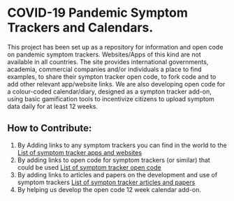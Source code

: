 # COVID-19 Pandemic Symptom Trackers and Calendars.

This project has been set up as a repository for information and open code on pandemic symptom trackers. Websites/Apps of this kind are not available in all countries. The site provides international governments, academia, commercial companies and/or individuals a place to find examples, to share their sympton tracker open code, to fork code and to add other relevant app/website links. We are also developing open code for a colour-coded calendar/diary, designed as a sympton tracker add-on, using basic gamification tools to incentivize citizens to upload symptom data daily for at least 12 weeks. 

## How to Contribute:
1. By Adding links to any symptom trackers you can find in the world to the [List of symptom tracker apps and websites](Symptom_tracker_apps_and_websites.md)
2. By adding links to open code for symptom trackers (or similar) that could be used [List of symptom tracker open code](Symptom_tracker_open_code.md)
3. By adding links to articles and papers on the development and use of symptom trackers [List of sympton tracker articles and papers](Symptom_tracker_articles_and_papers.md)
4. By helping us develop the open code 12 week calendar add-on.
